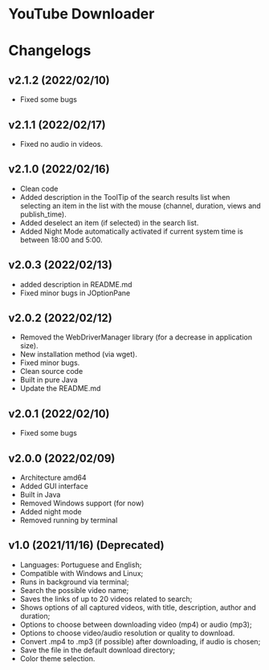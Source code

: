 # YouTube Downloader
# Changelogs

## v2.1.2 (2022/02/10)
* Fixed some bugs

## v2.1.1 (2022/02/17)
* Fixed no audio in videos.

## v2.1.0 (2022/02/16)
* Clean code
* Added description in the ToolTip of the search results list when selecting an item in the list with the mouse (channel, duration, views and publish_time).
* Added deselect an item (if selected) in the search list.
* Added Night Mode automatically activated if current system time is between 18:00 and 5:00.

## v2.0.3 (2022/02/13)
* added description in README.md
* Fixed minor bugs in JOptionPane

## v2.0.2 (2022/02/12)
* Removed the WebDriverManager library (for a decrease in application size).
* New installation method (via wget).
* Fixed minor bugs.
* Clean source code
* Built in pure Java
* Update the README.md

## v2.0.1 (2022/02/10)
* Fixed some bugs

## v2.0.0 (2022/02/09)
* Architecture amd64
* Added GUI interface
* Built in Java
* Removed Windows support (for now)
* Added night mode
* Removed running by terminal

## v1.0 (2021/11/16) (Deprecated)
* Languages: Portuguese and English;
* Compatible with Windows and Linux;
* Runs in background via terminal;
* Search the possible video name;
* Saves the links of up to 20 videos related to search;
* Shows options of all captured videos, with title, description, author and duration;
* Options to choose between downloading video (mp4) or audio (mp3);
* Options to choose video/audio resolution or quality to download.
* Convert .mp4 to .mp3 (if possible) after downloading, if audio is chosen;
* Save the file in the default download directory;
* Color theme selection.
